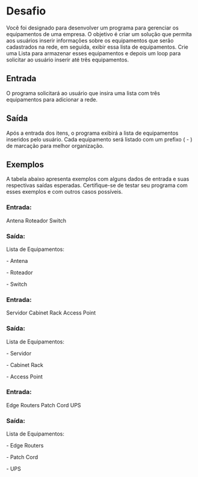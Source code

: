 # Desafio

Você foi designado para desenvolver um programa para gerenciar os equipamentos de uma empresa. O objetivo é criar um solução que permita aos usuários inserir informações sobre os equipamentos que serão cadastrados na rede, em seguida, exibir essa lista de equipamentos. Crie uma Lista para armazenar esses equipamentos e depois um loop para solicitar ao usuário inserir até três equipamentos.

## Entrada
O programa solicitará ao usuário que insira uma lista com três equipamentos para adicionar a rede.

## Saída
Após a entrada dos itens, o programa exibirá a lista de equipamentos inseridos pelo usuário. Cada equipamento será listado com um prefixo ( - ) de marcação para melhor organização.

## Exemplos
A tabela abaixo apresenta exemplos com alguns dados de entrada e suas respectivas saídas esperadas. Certifique-se de testar seu programa com esses exemplos e com outros casos possíveis.

### Entrada:
Antena
Roteador
Switch

### Saída:
Lista de Equipamentos:

\- Antena

\- Roteador

\- Switch

### Entrada:
Servidor
Cabinet Rack
Access Point

### Saída:
Lista de Equipamentos:

\- Servidor

\- Cabinet Rack

\- Access Point

### Entrada:
Edge Routers
Patch Cord
UPS

### Saída:
Lista de Equipamentos:

\- Edge Routers

\- Patch Cord

\- UPS